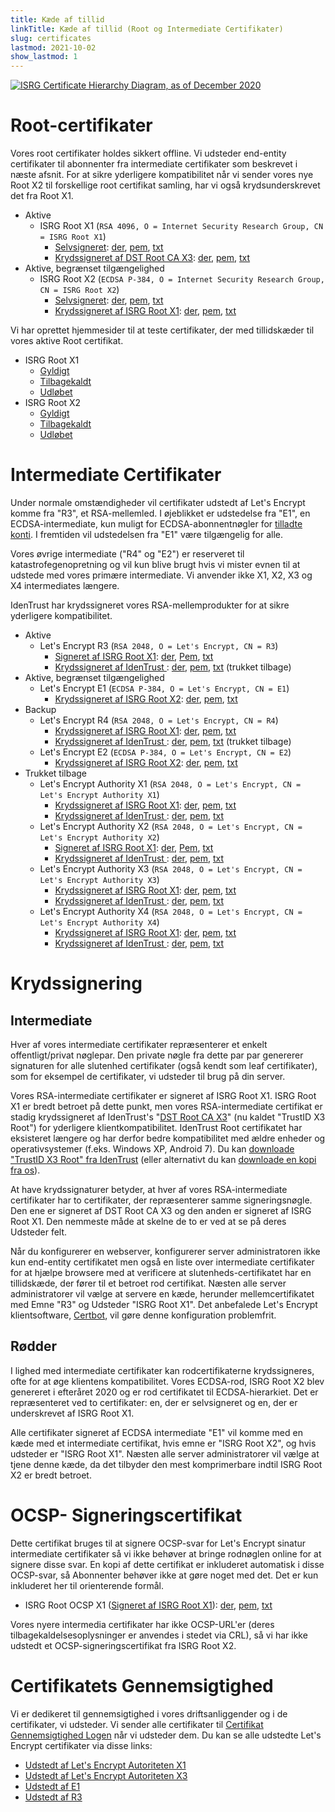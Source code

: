 ```yaml
---
title: Kæde af tillid
linkTitle: Kæde af tillid (Root og Intermediate Certifikater)
slug: certificates
lastmod: 2021-10-02
show_lastmod: 1
---
```



[![ISRG Certificate Hierarchy Diagram, as of December 2020](/images/isrg-hierarchy.png)](/images/isrg-hierarchy.png)

# Root-certifikater

Vores root certifikater holdes sikkert offline. Vi udsteder end-entity certifikater til abonnenter fra intermediate certifikater som beskrevet i næste afsnit. For at sikre yderligere kompatibilitet når vi sender vores nye Root X2 til forskellige root certifikat samling, har vi også krydsunderskrevet det fra Root X1.

* Aktive
  * ISRG Root X1 (`RSA 4096, O = Internet Security Research Group, CN = ISRG Root X1`)
    * [Selvsigneret](https://crt.sh/?id=9314791): [der](/certs/isrgrootx1.der), [pem](/certs/isrgrootx1.pem), [txt](/certs/isrgrootx1.txt)
    * [Krydssigneret af DST Root CA X3](https://crt.sh/?id=3958242236): [der](/certs/isrg-root-x1-cross-signed.der), [pem](/certs/isrg-root-x1-cross-signed.pem), [txt](/certs/isrg-root-x1-cross-signed.txt)
* Aktive, begrænset tilgængelighed
  * ISRG Root X2 (`ECDSA P-384, O = Internet Security Research Group, CN = ISRG Root X2`)
    * [Selvsigneret](https://crt.sh/?id=3335562555): [der](/certs/isrg-root-x2.der), [pem](/certs/isrg-root-x2.pem), [txt](/certs/isrg-root-x2.txt)
    * [Krydssigneret af ISRG Root X1](https://crt.sh/?id=3334561878): [der](/certs/isrg-root-x2-cross-signed.der), [pem](/certs/isrg-root-x2-cross-signed.pem), [txt](/certs/isrg-root-x2-cross-signed.txt)

Vi har oprettet hjemmesider til at teste certifikater, der med tillidskæder til vores aktive Root certifikat.

* ISRG Root X1
  * [Gyldigt](https://valid-isrgrootx1.letsencrypt.org/)
  * [Tilbagekaldt](https://revoked-isrgrootx1.letsencrypt.org/)
  * [Udløbet](https://expired-isrgrootx1.letsencrypt.org/)
* ISRG Root X2
  * [Gyldigt](https://valid-isrgrootx2.letsencrypt.org/)
  * [Tilbagekaldt](https://revoked-isrgrootx2.letsencrypt.org/)
  * [Udløbet](https://expired-isrgrootx2.letsencrypt.org/)

# Intermediate Certifikater

Under normale omstændigheder vil certifikater udstedt af Let's Encrypt komme fra "R3", et RSA-mellemled. I øjeblikket er udstedelse fra "E1", en ECDSA-intermediate, kun muligt for ECDSA-abonnentnøgler for [tilladte konti](https://community.letsencrypt.org/t/ecdsa-availability-in-production-environment/150679). I fremtiden vil udstedelsen fra "E1" være tilgængelig for alle.

Vores øvrige intermediate ("R4" og "E2") er reserveret til katastrofegenopretning og vil kun blive brugt hvis vi mister evnen til at udstede med vores primære intermediate. Vi anvender ikke X1, X2, X3 og X4 intermediates længere.

IdenTrust har krydssigneret vores RSA-mellemprodukter for at sikre yderligere kompatibilitet.

* Aktive
  * Let's Encrypt R3 (`RSA 2048, O = Let's Encrypt, CN = R3`)
    * [Signeret af ISRG Root X1](https://crt.sh/?id=3334561879): [der](/certs/lets-encrypt-r3.der), [Pem](/certs/lets-encrypt-r3.pem), [txt](/certs/lets-encrypt-r3.txt)
    * [Krydssigneret af IdenTrust ](https://crt.sh/?id=3479778542): [der](/certs/lets-encrypt-r3-cross-signed.der), [pem](/certs/lets-encrypt-r3-cross-signed.pem), [txt](/certs/lets-encrypt-r3-cross-signed.txt) (trukket tilbage)
* Aktive, begrænset tilgængelighed
  * Let's Encrypt E1 (`ECDSA P-384, O = Let's Encrypt, CN = E1`)
    * [Krydssigneret af ISRG Root X2](https://crt.sh/?id=3334671964): [der](/certs/lets-encrypt-e1.der), [pem](/certs/lets-encrypt-e1.pem), [txt](/certs/lets-encrypt-e1.txt)
* Backup
  * Let's Encrypt R4 (`RSA 2048, O = Let's Encrypt, CN = R4`)
    * [Krydssigneret af ISRG Root X1](https://crt.sh/?id=3334561877): [der](/certs/lets-encrypt-r4.der), [pem](/certs/lets-encrypt-r4.pem), [txt](/certs/lets-encrypt-r4.txt)
    * [Krydssigneret af IdenTrust ](https://crt.sh/?id=3479778543): [der](/certs/lets-encrypt-r4-cross-signed.der), [pem](/certs/lets-encrypt-r4-cross-signed.pem), [txt](/certs/lets-encrypt-r4-cross-signed.txt) (trukket tilbage)
  * Let's Encrypt E2 (`ECDSA P-384, O = Let's Encrypt, CN = E2`)
    * [Krydssigneret af ISRG Root X2](https://crt.sh/?id=3334671963): [der](/certs/lets-encrypt-e2.der), [pem](/certs/lets-encrypt-e2.pem), [txt](/certs/lets-encrypt-e2.txt)
* Trukket tilbage
  * Let's Encrypt Authority X1 (`RSA 2048, O = Let's Encrypt, CN = Let's Encrypt Authority X1`)
    * [Krydssigneret af ISRG Root X1](https://crt.sh/?id=9314792): [der](/certs/letsencryptauthorityx1.der), [pem](/certs/letsencryptauthorityx1.pem), [txt](/certs/letsencryptauthorityx1.txt)
    * [Krydssigneret af IdenTrust ](https://crt.sh/?id=10235198): [der](/certs/lets-encrypt-x1-cross-signed.der), [pem](/certs/lets-encrypt-x1-cross-signed.pem), [txt](/certs/lets-encrypt-x1-cross-signed.txt)
  * Let's Encrypt Authority X2 (`RSA 2048, O = Let's Encrypt, CN = Let's Encrypt Authority X2`)
    * [Signeret af ISRG Root X1](https://crt.sh/?id=12721505): [der](/certs/letsencryptauthorityx2.der), [Pem](/certs/letsencryptauthorityx2.pem), [txt](/certs/letsencryptauthorityx2.txt)
    * [Krydssigneret af IdenTrust ](https://crt.sh/?id=10970235): [der](/certs/lets-encrypt-x2-cross-signed.der), [pem](/certs/lets-encrypt-x2-cross-signed.pem), [txt](/certs/lets-encrypt-x2-cross-signed.txt)
  * Let's Encrypt Authority X3 (`RSA 2048, O = Let's Encrypt, CN = Let's Encrypt Authority X3`)
    * [Krydssigneret af ISRG Root X1](https://crt.sh/?id=47997543): [der](/certs/letsencryptauthorityx3.der), [pem](/certs/letsencryptauthorityx3.pem), [txt](/certs/letsencryptauthorityx3.txt)
    * [Krydssigneret af IdenTrust ](https://crt.sh/?id=15706126): [der](/certs/lets-encrypt-x3-cross-signed.der), [pem](/certs/lets-encrypt-x3-cross-signed.pem), [txt](/certs/lets-encrypt-x3-cross-signed.txt)
  * Let's Encrypt Authority X4 (`RSA 2048, O = Let's Encrypt, CN = Let's Encrypt Authority X4`)
    * [Krydssigneret af ISRG Root X1](https://crt.sh/?id=47997546): [der](/certs/letsencryptauthorityx4.der), [pem](/certs/letsencryptauthorityx4.pem), [txt](/certs/letsencryptauthorityx4.txt)
    * [Krydssigneret af IdenTrust ](https://crt.sh/?id=15710291): [der](/certs/lets-encrypt-x4-cross-signed.der), [pem](/certs/lets-encrypt-x4-cross-signed.pem), [txt](/certs/lets-encrypt-x4-cross-signed.txt)

# Krydssignering

## Intermediate

Hver af vores intermediate certifikater repræsenterer et enkelt offentligt/privat nøglepar. Den private nøgle fra dette par par genererer signaturen for alle slutenhed certifikater (også kendt som leaf certifikater), som for eksempel de certifikater, vi udsteder til brug på din server.

Vores RSA-intermediate certifikater er signeret af ISRG Root X1. ISRG Root X1 er bredt betroet på dette punkt, men vores RSA-intermediate certifikat er stadig krydssigneret af IdenTrust's "[DST Root CA X3](https://crt.sh/?id=8395)" (nu kaldet "TrustID X3 Root") for yderligere klientkompatibilitet. IdenTrust Root certifikatet har eksisteret længere og har derfor bedre kompatibilitet med ældre enheder og operativsystemer (f.eks. Windows XP, Android 7). Du kan [downloade "TrustID X3 Root" fra IdenTrust](https://www.identrust.com/support/downloads) (eller alternativt du kan [downloade en kopi fra os](/certs/trustid-x3-root.pem.txt)).

At have krydssignaturer betyder, at hver af vores RSA-intermediate certifikater har to certifikater, der repræsenterer samme signeringsnøgle. Den ene er signeret af DST Root CA X3 og den anden er signeret af ISRG Root X1. Den nemmeste måde at skelne de to er ved at se på deres Udsteder felt.

Når du konfigurerer en webserver, konfigurerer server administratoren ikke kun end-entity certifikatet men også en liste over intermediate certifikater for at hjælpe browsere med at verificere at slutenheds-certifikatet har en tillidskæde, der fører til et betroet rod certifikat. Næsten alle server administratorer vil vælge at servere en kæde, herunder mellemcertifikatet med Emne "R3" og Udsteder "ISRG Root X1". Det anbefalede Let's Encrypt klientsoftware, [Certbot](https://certbot.org), vil gøre denne konfiguration problemfrit.

## Rødder
I lighed med intermediate certifikater kan rodcertifikaterne krydssigneres, ofte for at øge klientens kompatibilitet. Vores ECDSA-rod, ISRG Root X2 blev genereret i efteråret 2020 og er rod certifikatet til ECDSA-hierarkiet. Det er repræsenteret ved to certifikater: en, der er selvsigneret og en, der er underskrevet af ISRG Root X1.

Alle certifikater signeret af ECDSA intermediate "E1" vil komme med en kæde med et intermediate certifikat, hvis emne er "ISRG Root X2", og hvis udsteder er "ISRG Root X1". Næsten alle server administratorer vil vælge at tjene denne kæde, da det tilbyder den mest komprimerbare indtil ISRG Root X2 er bredt betroet.

# OCSP- Signeringscertifikat

Dette certifikat bruges til at signere OCSP-svar for Let's Encrypt sinatur intermediate certifikater så vi ikke behøver at bringe rodnøglen online for at signere disse svar. En kopi af dette certifikat er inkluderet automatisk i disse OCSP-svar, så Abonnenter behøver ikke at gøre noget med det. Det er kun inkluderet her til orienterende formål.

* ISRG Root OCSP X1 ([Signeret af ISRG Root X1](https://crt.sh/?id=2929281974)): [der](/certs/isrg-root-ocsp-x1.der), [pem](/certs/isrg-root-ocsp-x1.pem), [txt](/certs/isrg-root-ocsp-x1.txt)

Vores nyere intermedia certifikater har ikke OCSP-URL'er (deres tilbagekaldelsesoplysninger er anvendes i stedet via CRL), så vi har ikke udstedt et OCSP-signeringscertifikat fra ISRG Root X2.

# Certifikatets Gennemsigtighed

Vi er dedikeret til gennemsigtighed i vores driftsanliggender og i de certifikater, vi udsteder. Vi sender alle certifikater til [Certifikat Gennemsigtighed Logen](https://www.certificate-transparency.org/) når vi udsteder dem. Du kan se alle udstedte Let's Encrypt certifikater via disse links:

* [Udstedt af Let's Encrypt Autoriteten X1](https://crt.sh/?Identity=%25&iCAID=7395)
* [Udstedt af Let's Encrypt Autoriteten X3](https://crt.sh/?Identity=%25&iCAID=16418)
* [Udstedt af E1](https://crt.sh/?Identity=%25&iCAID=183283)
* [Udstedt af R3](https://crt.sh/?Identity=%25&iCAID=183267)
